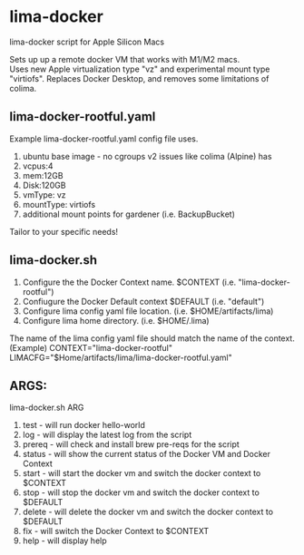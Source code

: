 # lima-docker
lima-docker script for Apple Silicon Macs

Sets up up a remote docker VM that works with M1/M2 macs.  
Uses new Apple virtualization type "vz" and experimental mount type "virtiofs".
Replaces Docker Desktop, and removes some limitations of colima.

## lima-docker-rootful.yaml
Example lima-docker-rootful.yaml config file uses.
1) ubuntu base image - no cgroups v2 issues like colima (Alpine) has
2) vcpus:4
3) mem:12GB
4) Disk:120GB
5) vmType: vz
6) mountType: virtiofs
7) additional mount points for gardener (i.e. BackupBucket)

Tailor to your specific needs!


## lima-docker.sh

1) Configure the the Docker Context name. $CONTEXT (i.e. "lima-docker-rootful")
2) Confiugure the Docker Default context $DEFAULT  (i.e. "default")
3) Configure lima config yaml file location.  (i.e. $HOME/artifacts/lima)
4) Configure lima home directory. (i.e. $HOME/.lima)

The name of the lima config yaml file should match the name of the context.
(Example)
CONTEXT="lima-docker-rootful"
LIMACFG="$Home/artifacts/lima/lima-docker-rootful.yaml"

## ARGS:  

lima-docker.sh ARG

1) test    - will run docker hello-world
2) log     - will display the latest log from the script
3) prereq  - will check and install brew pre-reqs for the script
4) status  - will show the current status of the Docker VM and Docker Context
5) start   - will start the docker vm and switch the docker context to $CONTEXT
6) stop    - will stop the docker vm and switch the docker context to $DEFAULT
7) delete  - will delete the docker vm and switch the docker context to $DEFAULT
8) fix     - will switch the Docker Context to $CONTEXT
9) help    - will display help

   
